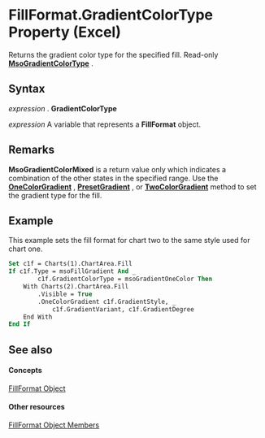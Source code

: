 
# FillFormat.GradientColorType Property (Excel)

Returns the gradient color type for the specified fill. Read-only  **[MsoGradientColorType](http://msdn.microsoft.com/library/0940fc83-d089-8b1d-dcf1-73773d0e21c5%28Office.15%29.aspx)** .


## Syntax

 _expression_ . **GradientColorType**

 _expression_ A variable that represents a **FillFormat** object.


## Remarks

 **MsoGradientColorMixed** is a return value only which indicates a combination of the other states in the specified range. Use the **[OneColorGradient](dc44ddab-7aee-acd9-1008-1a9bbae13829.md)** , **[PresetGradient](0bcebb14-7f39-d20c-6701-76355c212f99.md)** , or **[TwoColorGradient](52b66d42-3489-365a-7c9e-368c27f45488.md)** method to set the gradient type for the fill.


## Example

This example sets the fill format for chart two to the same style used for chart one.


```vb
Set c1f = Charts(1).ChartArea.Fill 
If c1f.Type = msoFillGradient And _ 
        c1f.GradientColorType = msoGradientOneColor Then 
    With Charts(2).ChartArea.Fill 
        .Visible = True 
        .OneColorGradient c1f.GradientStyle, _ 
            c1f.GradientVariant, c1f.GradientDegree 
    End With 
End If
```


## See also


#### Concepts


[FillFormat Object](b602e09e-97ab-bfbe-1796-bc44ebb7dc28.md)
#### Other resources


[FillFormat Object Members](da1a1680-4b9d-c6fb-6562-bf1ec9f57921.md)
